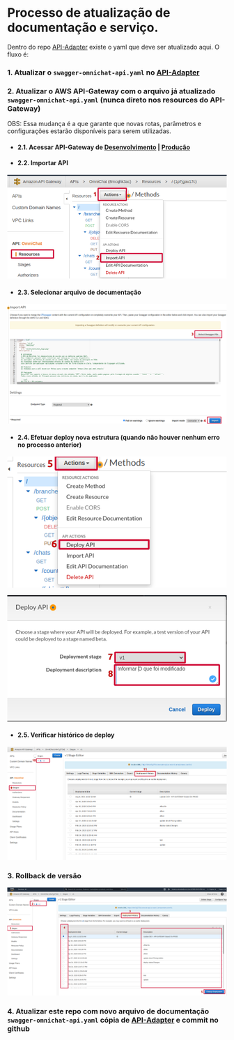 # Processo de atualização de documentação e serviço.

Dentro do repo [API-Adapter](https://github.com/OmniChat/API-Adapter) existe o yaml que deve ser atualizado aqui.
O fluxo é:

### 1. Atualizar o `swagger-omnichat-api.yaml` no  [API-Adapter](https://github.com/OmniChat/API-Adapter)
### 2. Atualizar o AWS API-Gateway com o arquivo já atualizado `swagger-omnichat-api.yaml` (nunca direto nos resources do API-Gateway)

OBS: Essa mudança é a que garante que novas rotas, parâmetros e configurações estarão disponíveis para serem utilizadas.

  - #### 2.1. Acessar API-Gateway de  [Desenvolvimento](httpshttps://console.aws.amazon.com/apigateway/home?region=us-east-1#/apis/x6w7g275si/resources/e94cqmkyig) | [Produção](https://console.aws.amazon.com/apigateway/home?region=us-east-1#/apis/8rncqhk3ac/resources/1p7jgav17c)

  - #### 2.2. Importar API

  ![Actions](./img/update-api-gateway-import-docs.png)

  - #### 2.3. Selecionar arquivo de documentação

  ![Actions](./img/update-file.png)

  - #### 2.4. Efetuar deploy nova estrutura (quando não houver nenhum erro no processo anterior)

  ![Actions](./img/deploy.png)

  ![Actions](./img/exec-deploy.png)

  - #### 2.5. Verificar histórico de deploy

  ![Actions](./img/check-deployment.png)

### 3. Rollback de versão

  ![Actions](./img/rollback-deploy.png)

### 4. Atualizar este repo com novo arquivo de documentação `swagger-omnichat-api.yaml` cópia de [API-Adapter](https://github.com/OmniChat/API-Adapter)  e commit no github

